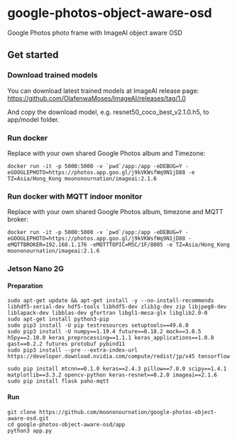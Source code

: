 # google-photos-object-aware-osd

Google Photos photo frame with ImageAI object aware OSD

## Get started

### Download trained models

You can download latest trained models at ImageAI release page:
https://github.com/OlafenwaMoses/ImageAI/releases/tag/1.0

And copy the download model, e.g. resnet50_coco_best_v2.1.0.h5, to app/model folder.

### Run docker
Replace with your own shared Google Photos album and Timezone:
```
docker run -it -p 5000:5000 -v `pwd`/app:/app -eDEBUG=Y -eGOOGLEPHOTO=https://photos.app.goo.gl/j9kVKWsfWq9N1jD88 -e TZ=Asia/Hong_Kong moononournation/imageai:2.1.6
```

### Run docker with MQTT indoor monitor
Replace with your own shared Google Photos album, timezone and MQTT broker:
```
docker run -it -p 5000:5000 -v `pwd`/app:/app -eDEBUG=Y -eGOOGLEPHOTO=https://photos.app.goo.gl/j9kVKWsfWq9N1jD88 -eMQTTBROKER=192.168.1.176 -eMQTTTOPIC=MSC/1F/8005 -e TZ=Asia/Hong_Kong moononournation/imageai:2.1.6
```

### Jetson Nano 2G
#### Preparation
```
sudo apt-get update && apt-get install -y --no-install-recommends libhdf5-serial-dev hdf5-tools libhdf5-dev zlib1g-dev zip libjpeg8-dev liblapack-dev libblas-dev gfortran libgl1-mesa-glx libglib2.0-0
sudo apt-get install python3-pip
sudo pip3 install -U pip testresources setuptools==49.6.0 
sudo pip3 install -U numpy==1.19.4 future==0.18.2 mock==3.0.5 h5py==2.10.0 keras_preprocessing==1.1.1 keras_applications==1.0.8 gast==0.2.2 futures protobuf pybind11
sudo pip3 install --pre --extra-index-url https://developer.download.nvidia.com/compute/redist/jp/v45 tensorflow

sudo pip install mtcnn==0.1.0 keras==2.4.3 pillow==7.0.0 scipy==1.4.1 matplotlib==3.3.2 opencv-python keras-resnet==0.2.0 imageai==2.1.6
sudo pip install flask paho-mqtt
```
#### Run
```
git clone https://github.com/moononournation/google-photos-object-aware-osd.git
cd google-photos-object-aware-osd/app
python3 app.py
```
